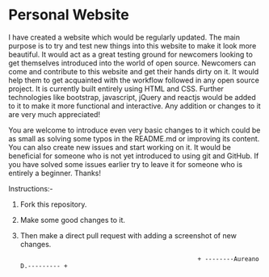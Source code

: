 # Personal Website 

I have created a website which would be regularly updated.
The main purpose is to try and test new things into this website to make it look more beautiful.
It would act as a great testing ground for newcomers looking to get themselves introduced into the world of open source.
Newcomers can come and contribute to this website and get their hands dirty on it. It would help them to get acquainted with the workflow followed in any open source project.
It is currently built entirely using HTML and CSS.
Further technologies like bootstrap, javascript, jQuery and reactjs would be added to it to make it more functional and interactive.
Any addition or changes to it are very much appreciated! 


You are welcome to introduce even very basic changes to it which could be as small as solving some typos in the README.md
 or improving its content.
You can also create new issues and start working on it.
It would be beneficial for someone who is not yet introduced to using git and GitHub. If you have solved some issues earlier try to leave it for someone who is entirely a beginner.
Thanks!


Instructions:-

1. Fork this repository.

2. Make some good changes to it.

3. Then make a direct pull request with adding a screenshot of new changes.



                                                        + --------Aureano D.--------- +